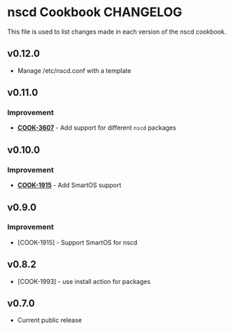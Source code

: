 nscd Cookbook CHANGELOG
=======================
This file is used to list changes made in each version of the nscd cookbook.

v0.12.0
-------
- Manage /etc/nscd.conf with a template

v0.11.0
-------
### Improvement
- **[COOK-3607](https://tickets.opscode.com/browse/COOK-3607)** - Add support for different `nscd` packages


v0.10.0
-------
### Improvement
- **[COOK-1915](https://tickets.opscode.com/browse/COOK-1915)** - Add SmartOS support

v0.9.0
------
### Improvement
- [COOK-1915] - Support SmartOS for nscd

v0.8.2
------
- [COOK-1993] - use install action for packages

v0.7.0
------
- Current public release
